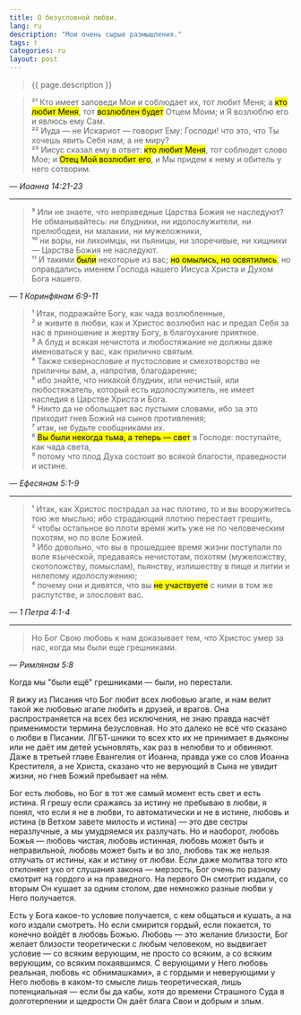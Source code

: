 ```yaml
---
title: О безусловной любви.
lang: ru
description: "Мои очень сырые размышления."
tags: ☦
categories: ru
layout: post
---
```


> {{ page.description }}

> ²¹ Кто имеет заповеди Мои и соблюдает их, тот любит Меня; а <mark>кто любит Меня</mark>, тот <mark>возлюблен будет</mark> Отцем Моим; и Я возлюблю его и явлюсь ему Сам.  
> ²² Иуда — не Искариот — говорит Ему: Господи! что это, что Ты хочешь явить Себя нам, а не миру?  
> ²³ Иисус сказал ему в ответ: <mark>кто любит Меня</mark>, тот соблюдет слово Мое; и <mark>Отец Мой возлюбит его</mark>, и Мы придем к нему и обитель у него сотворим.

— <cite>Иоанна&nbsp;14:21-23</cite>

***

> ⁹ Или не знаете, что неправедные Царства Божия не наследуют? Не обманывайтесь: ни блудники, ни идолослужители, ни прелюбодеи, ни малакии, ни мужеложники,  
> ¹⁰ ни воры, ни лихоимцы, ни пьяницы, ни злоречивые, ни хищники — Царства Божия не наследуют.  
> ¹¹ И такими <mark>были</mark> некоторые из вас; <mark>но омылись, но освятились</mark>, но оправдались именем Господа нашего Иисуса Христа и Духом Бога нашего.

— <cite>1&nbsp;Коринфянам&nbsp;6:9-11</cite>

> ¹ Итак, подражайте Богу, как чада возлюбленные,  
> ² и живите в любви, как и Христос возлюбил нас и предал Себя за нас в приношение и жертву Богу, в благоухание приятное.  
> ³ А блуд и всякая нечистота и любостяжание не должны даже именоваться у вас, как прилично святым.  
> ⁴ Также сквернословие и пустословие и смехотворство не приличны вам, а, напротив, благодарение;  
> ⁵ ибо знайте, что никакой блудник, или нечистый, или любостяжатель, который есть идолослужитель, не имеет наследия в Царстве Христа и Бога.  
> ⁶ Никто да не обольщает вас пустыми словами, ибо за это приходит гнев Божий на сынов противления;  
> ⁷ итак, не будьте сообщниками их.  
> ⁸ <mark>Вы были некогда тьма, а теперь — свет</mark> в Господе: поступайте, как чада света,  
> ⁹ потому что плод Духа состоит во всякой благости, праведности и истине.

— <cite>Ефесянам&nbsp;5:1-9</cite>

***

> ¹ Итак, как Христос пострадал за нас плотию, то и вы вооружитесь тою же мыслью; ибо страдающий плотию перестает грешить,  
> ² чтобы остальное во плоти время жить уже не по человеческим похотям, но по воле Божией.  
> ³ Ибо довольно, что вы в прошедшее время жизни поступали по воле языческой, предаваясь нечистотам, похотям (мужеложству, скотоложству, помыслам), пьянству, излишеству в пище и питии и нелепому идолослужению;  
> ⁴ почему они и дивятся, что вы <mark>не участвуете</mark> с ними в том же распутстве, и злословят вас.

— <cite>1&nbsp;Петра&nbsp;4:1-4</cite>

***

> Но Бог Свою любовь к нам доказывает тем, что Христос умер за нас, когда мы </mark>были еще</mark> грешниками.

— <cite>Римлянам&nbsp;5:8</cite>

Когда мы "были ещё" грешниками — были, но перестали.

Я вижу из Писания что Бог любит всех любовью агапе, и нам велит такой же любовью агапе любить и друзей, и врагов. Она распространяется
на всех без исключения, не знаю правда насчёт применимости термина безусловная. Но это далеко не всё что сказано о любви в Писании.
ЛГБТ-шники то всех кто их не принимает в дьяконы или не даёт им детей усыновлять, как раз в нелюбви то и обвиняют. Даже в третьей
главе Евангелия от Иоанна, правда уже со слов Иоанна Крестителя, а не Христа, сказано что не верующий в Сына не увидит жизни,
но гнев Божий пребывает на нём.

Бог есть любовь, но Бог в тот же самый момент есть свет и есть истина. Я грешу если сражаясь за истину не пребываю в любви, я понял,
что если я не в любви, то автоматически и не в истине, любовь и истина (в Ветхом завете милость и истина) — это две сестры неразлучные,
а мы умудряемся их разлучать. Но и наоборот, любовь Божья — любовь чистая, любовь истинная, любовь может быть и неправильной,
любовь может быть и во зло, любовь так же нельзя отлучать от истины, как и истину от любви. Если даже молитва того кто отклоняет
ухо от слушания закона — мерзость, Бог очень по разному смотрит на гордого и на праведного. На первого Он смотрит издали, со вторым
Он кушает за одним столом, две немножко разные любви у Него получается.

Есть у Бога какое-то условие получается, с кем общаться и кушать, а на кого издали смотреть. Но если смирится гордый, если покается,
то конечно войдёт в любовь Божью. Любовь — это желание близости, Бог желает близости теоретически с любым человеком, но выдвигает
условие — со всяким верующим, не просто со всяким, а со всяким верующим, со всяким покаявшимся. С верующими у Него любовь реальная,
любовь «с обнимашками», а с гордыми и неверующими у Него любовь в каком-то смысле лишь теоретическая, лишь потенциальная —
если бы да кабы, хотя до времени Страшного Суда в долготерпении и щедрости Он даёт блага Свои и добрым и злым.
